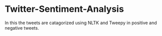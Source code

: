 # Twitter-Sentiment-Analysis
In this the tweets are catagorized using NLTK and Tweepy in positive and negative tweets.

